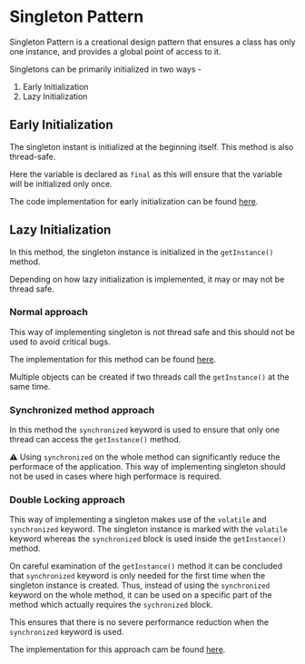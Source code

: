 # Singleton Pattern

Singleton Pattern is a creational design pattern that ensures a class has only one instance, and provides a global point of access to it.  

Singletons can be primarily initialized in two ways - 

1.  Early Initialization
1.  Lazy Initialization

## Early Initialization

The singleton instant is initialized at the beginning itself. This method is also thread-safe. 

Here the variable is declared as ```final``` as this will ensure that the variable will be initialized only once. 

The code implementation for early initialization can be found [here]().

## Lazy Initialization

In this method, the singleton instance is initialized in the ```getInstance()``` method.

Depending on how lazy initialization is implemented, it may or may not be thread safe.

### Normal approach

This way of implementing singleton is not thread safe and this should not be used to avoid critical bugs. 

The implementation for this method can be found [here](#).

Multiple objects can be created if two threads call the ```getInstance()``` at the same time. 

### Synchronized method approach 

In this method the ```synchronized``` keyword is used to ensure that only one thread can access the ```getInstance()``` method.  

:warning: Using ```synchronized``` on the whole method can significantly reduce the performace of the application. This way of implementing singleton should not be used in cases where high performace is required. 

### Double Locking approach

This way of implementing a singleton makes use of the ```volatile``` and ```synchronized``` keyword. The singleton instance is marked with the ```volatile``` keyword whereas the ```synchronized``` block is used inside the ```getInstance()``` method. 

On careful examination of the ```getInstance()``` method it can be concluded that ```synchronized``` keyword is only needed for the first time when the singleton instance is created. Thus, instead of using the ```synchronized``` keyword on the whole method, it can be used on a specific part of the method which actually requires the ```sychronized``` block.

This ensures that there is no severe performance reduction when the ```synchronized``` keyword is used. 

The implementation for this approach cam be found [here](#).